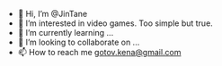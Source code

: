 - 👋 Hi, I’m @JinTane
- 👀 I’m interested in video games. Too simple but true.
- 🌱 I’m currently learning ...
- 💞️ I’m looking to collaborate on ...
- 📫 How to reach me gotov.kena@gmail.com

<!---
JinTane/JinTane is a ✨ special ✨ repository because its `README.md` (this file) appears on your GitHub profile.
You can click the Preview link to take a look at your changes.
--->
